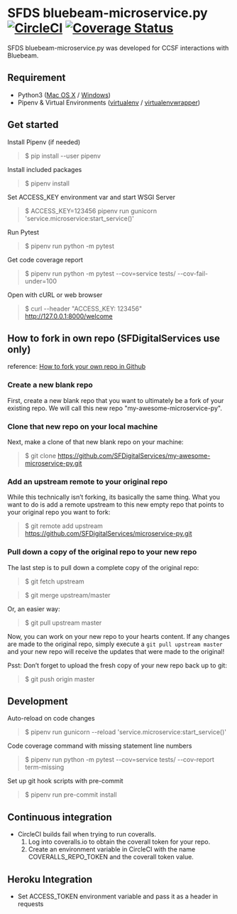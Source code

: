 # SFDS bluebeam-microservice.py [![CircleCI](https://circleci.com/gh/SFDigitalServices/bluebeam-microservice.svg?style=svg)](https://circleci.com/gh/SFDigitalServices/bluebeam-microservice) [![Coverage Status](https://coveralls.io/repos/github/SFDigitalServices/bluebeam-microservice-py/badge.svg?branch=master)](https://coveralls.io/github/SFDigitalServices/bluebeam-microservice-py?branch=master)
SFDS bluebeam-microservice.py was developed for CCSF interactions with Bluebeam.

## Requirement
* Python3 
([Mac OS X](https://docs.python-guide.org/starting/install3/osx/) / [Windows](https://www.stuartellis.name/articles/python-development-windows/))
* Pipenv & Virtual Environments ([virtualenv](https://docs.python-guide.org/dev/virtualenvs/#virtualenvironments-ref) / [virtualenvwrapper](https://virtualenvwrapper.readthedocs.io/en/latest/))

## Get started

Install Pipenv (if needed)
> $ pip install --user pipenv

Install included packages
> $ pipenv install

Set ACCESS_KEY environment var and start WSGI Server
> $ ACCESS_KEY=123456 pipenv run gunicorn 'service.microservice:start_service()'

Run Pytest
> $ pipenv run python -m pytest

Get code coverage report
> $ pipenv run python -m pytest --cov=service tests/ --cov-fail-under=100

Open with cURL or web browser
> $ curl --header "ACCESS_KEY: 123456" http://127.0.0.1:8000/welcome

## How to fork in own repo (SFDigitalServices use only)
reference: [How to fork your own repo in Github](http://kroltech.com/2014/01/01/quick-tip-how-to-fork-your-own-repo-in-github/)

### Create a new blank repo
First, create a new blank repo that you want to ultimately be a fork of your existing repo. We will call this new repo "my-awesome-microservice-py".

### Clone that new repo on your local machine
Next, make a clone of that new blank repo on your machine:
> $ git clone https://github.com/SFDigitalServices/my-awesome-microservice-py.git

### Add an upstream remote to your original repo
While this technically isn’t forking, its basically the same thing. What you want to do is add a remote upstream to this new empty repo that points to your original repo you want to fork:
> $ git remote add upstream https://github.com/SFDigitalServices/microservice-py.git

### Pull down a copy of the original repo to your new repo
The last step is to pull down a complete copy of the original repo:
> $ git fetch upstream

> $ git merge upstream/master

Or, an easier way:
> $ git pull upstream master

Now, you can work on your new repo to your hearts content. If any changes are made to the original repo, simply execute a `git pull upstream master` and your new repo will receive the updates that were made to the original!

Psst: Don’t forget to upload the fresh copy of your new repo back up to git:

> $ git push origin master

## Development 
Auto-reload on code changes
> $ pipenv run gunicorn --reload 'service.microservice:start_service()'

Code coverage command with missing statement line numbers  
> $ pipenv run python -m pytest --cov=service tests/ --cov-report term-missing

Set up git hook scripts with pre-commit
> $ pipenv run pre-commit install


## Continuous integration
* CircleCI builds fail when trying to run coveralls.
    1. Log into coveralls.io to obtain the coverall token for your repo.
    2. Create an environment variable in CircleCI with the name COVERALLS_REPO_TOKEN and the coverall token value.

## Heroku Integration
* Set ACCESS_TOKEN environment variable and pass it as a header in requests
